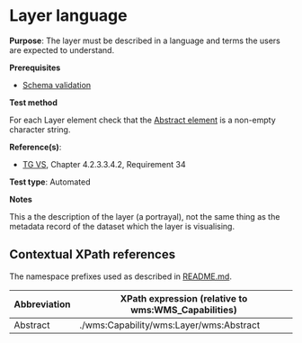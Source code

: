 # Layer language

**Purpose**: The layer must be described in a language and terms the users are expected to understand.

**Prerequisites**

* [Schema validation](./schema-validation.md)

**Test method**

For each Layer element check that the [Abstract element](#Abstract) is a non-empty character string.

**Reference(s)**:

* [TG VS](./README#ref_TG_VS.md), Chapter 4.2.3.3.4.2, Requirement 34

**Test type**: Automated

**Notes**

This a the description of the layer (a portrayal), not the same thing as the metadata record of the dataset which the layer is visualising.

## Contextual XPath references

The namespace prefixes used as described in [README.md](./README.md#namespaces).

Abbreviation                                               |  XPath expression (relative to wms:WMS_Capabilities)
---------------------------------------------------------- | -------------------------------------------------------------------------
Abstract <a name="Abstract"></a> | ./wms:Capability/wms:Layer/wms:Abstract
